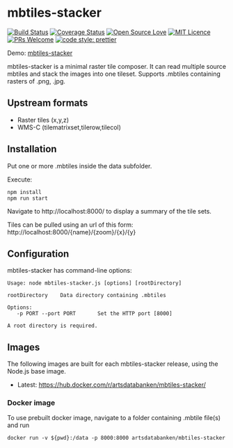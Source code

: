# mbtiles-stacker

[![Build Status](https://travis-ci.org/Artsdatabanken/mbtiles-stacker.svg?branch=master)](https://travis-ci.org/Artsdatabanken/mbtiles-stacker)
[![Coverage Status](https://coveralls.io/repos/github/Artsdatabanken/mbtiles-stacker/badge.svg?branch=master)](https://coveralls.io/github/Artsdatabanken/mbtiles-stacker?branch=master)
[![Open Source Love](https://badges.frapsoft.com/os/v2/open-source.svg?v=103)](https://github.com/ellerbrock/open-source-badges/)
[![MIT Licence](https://badges.frapsoft.com/os/mit/mit.svg?v=103)](https://opensource.org/licenses/mit-license.php)
[![PRs Welcome](https://img.shields.io/badge/PRs-welcome-brightgreen.svg)](CONTRIBUTING.md#pull-requests)
[![code style: prettier](https://img.shields.io/badge/code_style-prettier-ff69b4.svg?style=flat-square)](https://github.com/prettier/prettier)

Demo: [mbtiles-stacker](https://maps.artsdatabanken.no)

mbtiles-stacker is a minimal raster tile composer. It can read multiple source mbtiles and stack the images into one tileset. Supports .mbtiles containing rasters of .png, .jpg.

## Upstream formats

- Raster tiles (x,y,z)
- WMS-C (tilematrixset,tilerow,tilecol)

## Installation

Put one or more .mbtiles inside the data subfolder.

Execute:

```
npm install
npm run start
```

Navigate to http://localhost:8000/ to display a summary of the tile sets.

Tiles can be pulled using an url of this form: http://localhost:8000/{name}/{zoom}/{x}/{y}

## Configuration

mbtiles-stacker has command-line options:

```
Usage: node mbtiles-stacker.js [options] [rootDirectory]

rootDirectory    Data directory containing .mbtiles

Options:
   -p PORT --port PORT       Set the HTTP port [8000]

A root directory is required.
```

## Images

The following images are built for each mbtiles-stacker release, using the Node.js base image.

- Latest: https://hub.docker.com/r/artsdatabanken/mbtiles-stacker/

### Docker image

To use prebuilt docker image, navigate to a folder containing .mbtile file(s) and run

```
docker run -v ${pwd}:/data -p 8000:8000 artsdatabanken/mbtiles-stacker
```
